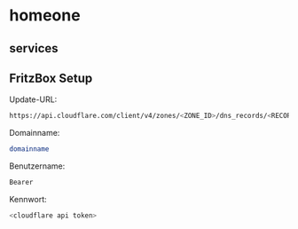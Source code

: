 # homeone

## services

## FritzBox Setup
Update-URL: 
```bash
https://api.cloudflare.com/client/v4/zones/<ZONE_ID>/dns_records/<RECORD_ID>
```
Domainname:
```bash
domainname
```
Benutzername:
```bash
Bearer
```
Kennwort:
```bash
<cloudflare api token>
```
